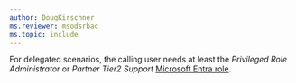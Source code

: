 ```yaml
---
author: DougKirschner
ms.reviewer: msodsrbac
ms.topic: include
---
```


For delegated scenarios, the calling user needs at least the *Privileged Role Administrator* or *Partner Tier2 Support* [Microsoft Entra role](/azure/active-directory/roles/permissions-reference?toc=%2Fgraph%2Ftoc.json).
